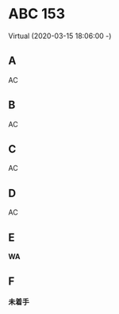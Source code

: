 #   ABC 153

Virtual (2020-03-15 18:06:00 -)

##  A

AC

##  B

AC

##  C

AC

##  D

AC

##  E

**WA**

##  F

**未着手**
